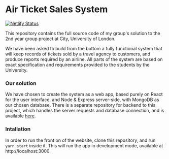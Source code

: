 # Air Ticket Sales System

[![Netlify Status](https://api.netlify.com/api/v1/badges/b3cc5e5c-2cb3-4899-8565-fc0d27198284/deploy-status)](https://app.netlify.com/sites/ats-group6/deploys)


This repository contains the full source code of my group's solution to the 2nd year group project at City, University of London.

We have been asked to build from the bottom a fully functional system that will keep records of tickets sold by a travel agency to customers, and produce reports required by an airline. All parts of the system are based on exact specification and requirements provided to the students by the University.

### Our solution

We have chosen to create the system as a web app, based purely on React for the user interface, and Node & Express server-side, with MongoDB as our chosen database. There is a separate repository for backend to this project, which handles the server requests and database connection, and is available [here](https://github.com/PiotrRut/ATS-Backend).

### Intallation

In order to run the front on of the website, clone this repository, and run `yarn start` inside it. This will run the app in development mode, available at http://localhost:3000.
